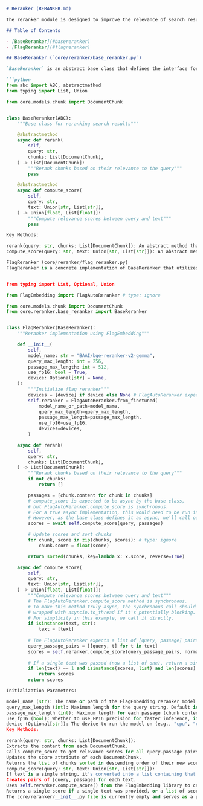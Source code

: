 ```markdown
# Reranker (RERANKER.md)

The reranker module is designed to improve the relevance of search results by re-evaluating an initial set of retrieved chunks against the original query. It uses more sophisticated models than those typically used for initial retrieval to achieve higher accuracy in ranking.

## Table of Contents

- [BaseReranker](#basereranker)
- [FlagReranker](#flagreranker)

## BaseReranker (`core/reranker/base_reranker.py`)

`BaseReranker` is an abstract base class that defines the interface for all reranker implementations.

```python
from abc import ABC, abstractmethod
from typing import List, Union

from core.models.chunk import DocumentChunk


class BaseReranker(ABC):
    """Base class for reranking search results"""

    @abstractmethod
    async def rerank(
        self,
        query: str,
        chunks: List[DocumentChunk],
    ) -> List[DocumentChunk]:
        """Rerank chunks based on their relevance to the query"""
        pass

    @abstractmethod
    async def compute_score(
        self,
        query: str,
        text: Union[str, List[str]],
    ) -> Union[float, List[float]]:
        """Compute relevance scores between query and text"""
        pass

Key Methods:

rerank(query: str, chunks: List[DocumentChunk]): An abstract method that concrete rerankers must implement. It takes a query and a list of DocumentChunk objects, re-scores them based on relevance to the query, and returns the list of chunks sorted by the new scores.
compute_score(query: str, text: Union[str, List[str]]): An abstract method that computes relevance scores. It can take a single text or a list of texts and returns a single score or a list of scores, respectively.

FlagReranker (core/reranker/flag_reranker.py)
FlagReranker is a concrete implementation of BaseReranker that utilizes models from the FlagEmbedding library, such as BAAI's BGE reranker models.


from typing import List, Optional, Union

from FlagEmbedding import FlagAutoReranker # type: ignore

from core.models.chunk import DocumentChunk
from core.reranker.base_reranker import BaseReranker


class FlagReranker(BaseReranker):
    """Reranker implementation using FlagEmbedding"""

    def __init__(
        self,
        model_name: str = "BAAI/bge-reranker-v2-gemma",
        query_max_length: int = 256,
        passage_max_length: int = 512,
        use_fp16: bool = True,
        device: Optional[str] = None,
    ):
        """Initialize flag reranker"""
        devices = [device] if device else None # FlagAutoReranker expects a list or None
        self.reranker = FlagAutoReranker.from_finetuned(
            model_name_or_path=model_name,
            query_max_length=query_max_length,
            passage_max_length=passage_max_length,
            use_fp16=use_fp16,
            devices=devices,
        )

    async def rerank(
        self,
        query: str,
        chunks: List[DocumentChunk],
    ) -> List[DocumentChunk]:
        """Rerank chunks based on their relevance to the query"""
        if not chunks:
            return []

        passages = [chunk.content for chunk in chunks]
        # compute_score is expected to be async by the base class,
        # but FlagAutoReranker.compute_score is synchronous.
        # For a true async implementation, this would need to be run in a thread pool.
        # However, as the base class defines it as async, we'll call our async wrapper.
        scores = await self.compute_score(query, passages)

        # Update scores and sort chunks
        for chunk, score in zip(chunks, scores): # type: ignore
            chunk.score = float(score)

        return sorted(chunks, key=lambda x: x.score, reverse=True)

    async def compute_score(
        self,
        query: str,
        text: Union[str, List[str]],
    ) -> Union[float, List[float]]:
        """Compute relevance scores between query and text"""
        # The FlagAutoReranker.compute_score method is synchronous.
        # To make this method truly async, the synchronous call should be
        # wrapped with asyncio.to_thread if it's potentially blocking.
        # For simplicity in this example, we call it directly.
        if isinstance(text, str):
            text = [text]
        
        # The FlagAutoReranker expects a list of [query, passage] pairs
        query_passage_pairs = [[query, t] for t in text]
        scores = self.reranker.compute_score(query_passage_pairs, normalize=True)
        
        # If a single text was passed (now a list of one), return a single score
        if len(text) == 1 and isinstance(scores, list) and len(scores) == 1:
            return scores
        return scores

Initialization Parameters:

model_name (str): The name or path of the FlagEmbedding reranker model (e.g., "BAAI/bge-reranker-v2-gemma").
query_max_length (int): Maximum length for the query string. Default is 256.
passage_max_length (int): Maximum length for each passage (chunk content). Default is 512.
use_fp16 (bool): Whether to use FP16 precision for faster inference, if supported. Default is True.
device (Optional[str]): The device to run the model on (e.g., "cpu", "cuda:0"). If None, it's auto-detected.
Key Methods:

rerank(query: str, chunks: List[DocumentChunk]):
Extracts the content from each DocumentChunk.
Calls compute_score to get relevance scores for all query-passage pairs.
Updates the score attribute of each DocumentChunk.
Returns the list of chunks sorted in descending order of their new scores.
compute_score(query: str, text: Union[str, List[str]]):
If text is a single string, it's converted into a list containing that string.
Creates pairs of [query, passage] for each text.
Uses self.reranker.compute_score() from the FlagEmbedding library to calculate normalized relevance scores.
Returns a single score if a single text was provided, or a list of scores otherwise.
The core/reranker/__init__.py file is currently empty and serves as a package marker.